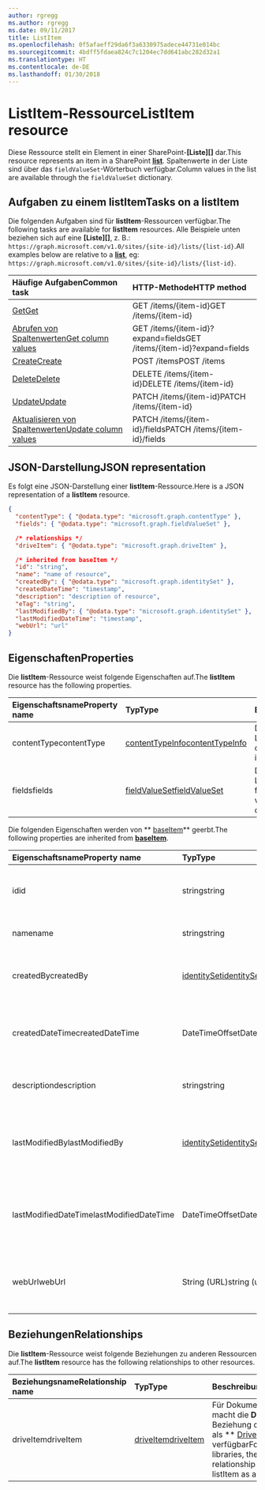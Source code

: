 ```yaml
---
author: rgregg
ms.author: rgregg
ms.date: 09/11/2017
title: ListItem
ms.openlocfilehash: 0f5afaeff29da6f3a6330975adece44731e014bc
ms.sourcegitcommit: 4bdff5fdaea824c7c1204ec7dd641abc282d32a1
ms.translationtype: HT
ms.contentlocale: de-DE
ms.lasthandoff: 01/30/2018
---
```

# <a name="listitem-resource"></a><span data-ttu-id="b2164-102">ListItem-Ressource</span><span class="sxs-lookup"><span data-stu-id="b2164-102">ListItem resource</span></span>

<span data-ttu-id="b2164-103">Diese Ressource stellt ein Element in einer SharePoint-**[Liste][]** dar.</span><span class="sxs-lookup"><span data-stu-id="b2164-103">This resource represents an item in a SharePoint **[list][]**.</span></span>
<span data-ttu-id="b2164-104">Spaltenwerte in der Liste sind über das `fieldValueSet`-Wörterbuch verfügbar.</span><span class="sxs-lookup"><span data-stu-id="b2164-104">Column values in the list are available through the `fieldValueSet` dictionary.</span></span>

## <a name="tasks-on-a-listitem"></a><span data-ttu-id="b2164-105">Aufgaben zu einem listItem</span><span class="sxs-lookup"><span data-stu-id="b2164-105">Tasks on a listItem</span></span>

<span data-ttu-id="b2164-106">Die folgenden Aufgaben sind für **listItem**-Ressourcen verfügbar.</span><span class="sxs-lookup"><span data-stu-id="b2164-106">The following tasks are available for **listItem** resources.</span></span>
<span data-ttu-id="b2164-107">Alle Beispiele unten beziehen sich auf eine **[Liste][]**, z. B.: `https://graph.microsoft.com/v1.0/sites/{site-id}/lists/{list-id}`.</span><span class="sxs-lookup"><span data-stu-id="b2164-107">All examples below are relative to a **[list][]**, eg: `https://graph.microsoft.com/v1.0/sites/{site-id}/lists/{list-id}`.</span></span>

| <span data-ttu-id="b2164-108">Häufige Aufgaben</span><span class="sxs-lookup"><span data-stu-id="b2164-108">Common task</span></span>                    | <span data-ttu-id="b2164-109">HTTP-Methode</span><span class="sxs-lookup"><span data-stu-id="b2164-109">HTTP method</span></span>
|:-------------------------------|:------------------------
| <span data-ttu-id="b2164-110">[Get][]</span><span class="sxs-lookup"><span data-stu-id="b2164-110">[Get][]</span></span>                        | <span data-ttu-id="b2164-111">GET /items/{item-id}</span><span class="sxs-lookup"><span data-stu-id="b2164-111">GET /items/{item-id}</span></span>
| <span data-ttu-id="b2164-112">[Abrufen von Spaltenwerten][Get]</span><span class="sxs-lookup"><span data-stu-id="b2164-112">[Get column values][Get]</span></span>       | <span data-ttu-id="b2164-113">GET /items/{item-id}?expand=fields</span><span class="sxs-lookup"><span data-stu-id="b2164-113">GET /items/{item-id}?expand=fields</span></span>
| <span data-ttu-id="b2164-114">[Create][]</span><span class="sxs-lookup"><span data-stu-id="b2164-114">[Create][]</span></span>                     | <span data-ttu-id="b2164-115">POST /items</span><span class="sxs-lookup"><span data-stu-id="b2164-115">POST /items</span></span>
| <span data-ttu-id="b2164-116">[Delete][]</span><span class="sxs-lookup"><span data-stu-id="b2164-116">[Delete][]</span></span>                     | <span data-ttu-id="b2164-117">DELETE /items/{item-id}</span><span class="sxs-lookup"><span data-stu-id="b2164-117">DELETE /items/{item-id}</span></span>
| <span data-ttu-id="b2164-118">[Update][]</span><span class="sxs-lookup"><span data-stu-id="b2164-118">[Update][]</span></span>                     | <span data-ttu-id="b2164-119">PATCH /items/{item-id}</span><span class="sxs-lookup"><span data-stu-id="b2164-119">PATCH /items/{item-id}</span></span>
| <span data-ttu-id="b2164-120">[Aktualisieren von Spaltenwerten][Update]</span><span class="sxs-lookup"><span data-stu-id="b2164-120">[Update column values][Update]</span></span> | <span data-ttu-id="b2164-121">PATCH /items/{item-id}/fields</span><span class="sxs-lookup"><span data-stu-id="b2164-121">PATCH /items/{item-id}/fields</span></span>

[Get]: ../api/listItem_get.md
[Create]: ../api/listItem_create.md
[Delete]: ../api/listItem_delete.md
[Update]: ../api/listItem_update.md

## <a name="json-representation"></a><span data-ttu-id="b2164-126">JSON-Darstellung</span><span class="sxs-lookup"><span data-stu-id="b2164-126">JSON representation</span></span>

<span data-ttu-id="b2164-127">Es folgt eine JSON-Darstellung einer **listItem**-Ressource.</span><span class="sxs-lookup"><span data-stu-id="b2164-127">Here is a JSON representation of a **listItem** resource.</span></span>

<!-- { "blockType": "resource", 
       "@odata.type": "microsoft.graph.listItem",
       "keyProperty": "id" } -->

```json
{
  "contentType": { "@odata.type": "microsoft.graph.contentType" },
  "fields": { "@odata.type": "microsoft.graph.fieldValueSet" },

  /* relationships */
  "driveItem": { "@odata.type": "microsoft.graph.driveItem" },

  /* inherited from baseItem */
  "id": "string",
  "name": "name of resource",
  "createdBy": { "@odata.type": "microsoft.graph.identitySet" },
  "createdDateTime": "timestamp",
  "description": "description of resource",
  "eTag": "string",
  "lastModifiedBy": { "@odata.type": "microsoft.graph.identitySet" },
  "lastModifiedDateTime": "timestamp",
  "webUrl": "url"
}
```

## <a name="properties"></a><span data-ttu-id="b2164-128">Eigenschaften</span><span class="sxs-lookup"><span data-stu-id="b2164-128">Properties</span></span>

<span data-ttu-id="b2164-129">Die **listItem**-Ressource weist folgende Eigenschaften auf.</span><span class="sxs-lookup"><span data-stu-id="b2164-129">The **listItem** resource has the following properties.</span></span>

| <span data-ttu-id="b2164-130">Eigenschaftsname</span><span class="sxs-lookup"><span data-stu-id="b2164-130">Property name</span></span> | <span data-ttu-id="b2164-131">Typ</span><span class="sxs-lookup"><span data-stu-id="b2164-131">Type</span></span>                | <span data-ttu-id="b2164-132">Beschreibung</span><span class="sxs-lookup"><span data-stu-id="b2164-132">Description</span></span>
|:--------------|:--------------------|:-------------------------------
| <span data-ttu-id="b2164-133">contentType</span><span class="sxs-lookup"><span data-stu-id="b2164-133">contentType</span></span>   | <span data-ttu-id="b2164-134">[contentTypeInfo][]</span><span class="sxs-lookup"><span data-stu-id="b2164-134">[contentTypeInfo][]</span></span> | <span data-ttu-id="b2164-135">Der Inhaltstyp dieses Listenelements</span><span class="sxs-lookup"><span data-stu-id="b2164-135">The content type of this list item</span></span>
| <span data-ttu-id="b2164-136">fields</span><span class="sxs-lookup"><span data-stu-id="b2164-136">fields</span></span>        | <span data-ttu-id="b2164-137">[fieldValueSet][]</span><span class="sxs-lookup"><span data-stu-id="b2164-137">[fieldValueSet][]</span></span>   | <span data-ttu-id="b2164-138">Die Werte der für dieses Listenelement festgelegten Spalte.</span><span class="sxs-lookup"><span data-stu-id="b2164-138">The values of the columns set on this list item.</span></span>

<span data-ttu-id="b2164-139">Die folgenden Eigenschaften werden von  ** [baseItem][]** geerbt.</span><span class="sxs-lookup"><span data-stu-id="b2164-139">The following properties are inherited from **[baseItem][]**.</span></span>

| <span data-ttu-id="b2164-140">Eigenschaftsname</span><span class="sxs-lookup"><span data-stu-id="b2164-140">Property name</span></span>        | <span data-ttu-id="b2164-141">Typ</span><span class="sxs-lookup"><span data-stu-id="b2164-141">Type</span></span>             | <span data-ttu-id="b2164-142">Beschreibung</span><span class="sxs-lookup"><span data-stu-id="b2164-142">Description</span></span>
|:---------------------|:-----------------|:-----------------------------------
| <span data-ttu-id="b2164-143">id</span><span class="sxs-lookup"><span data-stu-id="b2164-143">id</span></span>                   | <span data-ttu-id="b2164-144">string</span><span class="sxs-lookup"><span data-stu-id="b2164-144">string</span></span>           | <span data-ttu-id="b2164-p103">Der eindeutige Bezeichner des Elements. Schreibgeschützt.</span><span class="sxs-lookup"><span data-stu-id="b2164-p103">The unique identifier of the item. Read-only.</span></span>
| <span data-ttu-id="b2164-147">name</span><span class="sxs-lookup"><span data-stu-id="b2164-147">name</span></span>                 | <span data-ttu-id="b2164-148">string</span><span class="sxs-lookup"><span data-stu-id="b2164-148">string</span></span>           | <span data-ttu-id="b2164-149">Der Name/Titel des Elements.</span><span class="sxs-lookup"><span data-stu-id="b2164-149">The name / title of the item.</span></span>
| <span data-ttu-id="b2164-150">createdBy</span><span class="sxs-lookup"><span data-stu-id="b2164-150">createdBy</span></span>            | <span data-ttu-id="b2164-151">[identitySet][]</span><span class="sxs-lookup"><span data-stu-id="b2164-151">[identitySet][]</span></span>  | <span data-ttu-id="b2164-152">Die Identität des Erstellers dieses Elements.</span><span class="sxs-lookup"><span data-stu-id="b2164-152">Identity of the creator of this item.</span></span> <span data-ttu-id="b2164-153">Schreibgeschützt.</span><span class="sxs-lookup"><span data-stu-id="b2164-153">Read-only.</span></span>
| <span data-ttu-id="b2164-154">createdDateTime</span><span class="sxs-lookup"><span data-stu-id="b2164-154">createdDateTime</span></span>      | <span data-ttu-id="b2164-155">DateTimeOffset</span><span class="sxs-lookup"><span data-stu-id="b2164-155">DateTimeOffset</span></span>   | <span data-ttu-id="b2164-p105">Das Datum und die Uhrzeit der Erstellung des Elements. Schreibgeschützt.</span><span class="sxs-lookup"><span data-stu-id="b2164-p105">The date and time the item was created. Read-only.</span></span>
| <span data-ttu-id="b2164-158">description</span><span class="sxs-lookup"><span data-stu-id="b2164-158">description</span></span>          | <span data-ttu-id="b2164-159">string</span><span class="sxs-lookup"><span data-stu-id="b2164-159">string</span></span>           | <span data-ttu-id="b2164-160">Der beschreibende Text für das Element.</span><span class="sxs-lookup"><span data-stu-id="b2164-160">The descriptive text for the item.</span></span>
| <span data-ttu-id="b2164-161">lastModifiedBy</span><span class="sxs-lookup"><span data-stu-id="b2164-161">lastModifiedBy</span></span>       | <span data-ttu-id="b2164-162">[identitySet][]</span><span class="sxs-lookup"><span data-stu-id="b2164-162">[identitySet][]</span></span>  | <span data-ttu-id="b2164-163">Die Identität der Person, die dieses Element zuletzt geändert hat.</span><span class="sxs-lookup"><span data-stu-id="b2164-163">Identity of the last modifier of this item.</span></span> <span data-ttu-id="b2164-164">Schreibgeschützt.</span><span class="sxs-lookup"><span data-stu-id="b2164-164">Read-only.</span></span>
| <span data-ttu-id="b2164-165">lastModifiedDateTime</span><span class="sxs-lookup"><span data-stu-id="b2164-165">lastModifiedDateTime</span></span> | <span data-ttu-id="b2164-166">DateTimeOffset</span><span class="sxs-lookup"><span data-stu-id="b2164-166">DateTimeOffset</span></span>   | <span data-ttu-id="b2164-p107">Das Datum und die Uhrzeit der letzten Änderung des Elements. Schreibgeschützt.</span><span class="sxs-lookup"><span data-stu-id="b2164-p107">The date and time the item was last modified. Read-only.</span></span>
| <span data-ttu-id="b2164-169">webUrl</span><span class="sxs-lookup"><span data-stu-id="b2164-169">webUrl</span></span>               | <span data-ttu-id="b2164-170">String (URL)</span><span class="sxs-lookup"><span data-stu-id="b2164-170">string (url)</span></span>     | <span data-ttu-id="b2164-p108">URL, über die das Element im Browser angezeigt werden kann. Schreibgeschützt.</span><span class="sxs-lookup"><span data-stu-id="b2164-p108">URL that displays the item in the browser. Read-only.</span></span>

## <a name="relationships"></a><span data-ttu-id="b2164-173">Beziehungen</span><span class="sxs-lookup"><span data-stu-id="b2164-173">Relationships</span></span>

 <span data-ttu-id="b2164-174">Die **listItem**-Ressource weist folgende Beziehungen zu anderen Ressourcen auf.</span><span class="sxs-lookup"><span data-stu-id="b2164-174">The **listItem** resource has the following relationships to other resources.</span></span>

| <span data-ttu-id="b2164-175">Beziehungsname</span><span class="sxs-lookup"><span data-stu-id="b2164-175">Relationship name</span></span> | <span data-ttu-id="b2164-176">Typ</span><span class="sxs-lookup"><span data-stu-id="b2164-176">Type</span></span>                        | <span data-ttu-id="b2164-177">Beschreibung</span><span class="sxs-lookup"><span data-stu-id="b2164-177">Description</span></span>
|:------------------|:----------------------------|:-------------------------------
| <span data-ttu-id="b2164-178">driveItem</span><span class="sxs-lookup"><span data-stu-id="b2164-178">driveItem</span></span>         | <span data-ttu-id="b2164-179">[driveItem][]</span><span class="sxs-lookup"><span data-stu-id="b2164-179">[driveItem][]</span></span>               | <span data-ttu-id="b2164-180">Für Dokumentbibliotheken macht die **DriveItem** Beziehung das ListItem als ** [DriveItem][]** verfügbar</span><span class="sxs-lookup"><span data-stu-id="b2164-180">For document libraries, the **driveItem** relationship exposes the listItem as a **[driveItem][]**</span></span>

[baseItem]: baseItem.md
[contentTypeInfo]: contentTypeInfo.md
[driveItem]: driveItem.md
[fieldValueSet]: fieldValueSet.md
[identitySet]: identitySet.md
[list]: list.md

<!-- {
  "type": "#page.annotation",
  "description": "",
  "keywords": "",
  "section": "documentation",
  "tocPath": "Resources/ListItem",
  "tocBookmarks": {
    "ListItem": "#"
  }
} -->
